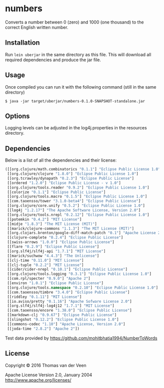 # numbers

Converts a number between 0 (zero) and 1000 (one thousand) to the correct
English written number.

## Installation

Run ```lein uberjar``` in the same directory as this file. This will download
all required dependencies and produce the jar file.

## Usage

Once compiled you can run it with the following command (still in the same
  directory)

    $ java -jar target/uberjar/numbers-0.1.0-SNAPSHOT-standalone.jar

## Options

Logging levels can be adjusted in the log4j.properties in the resources directory.

## Dependencies

Below is a list of all the dependencies and their license:

```clojure
([[org.clojure/math.combinatorics "0.1.1"] "Eclipse Public License 1.0"]
 [[org.clojure/clojure "1.8.0"] "Eclipse Public License 1.0"]
 [[org.tcrawley/dynapath "0.2.3"] "Eclipse Public License"]
 [[ordered "1.2.0"] "Eclipse Public License - v 1.0"]
 [[org.clojure/tools.reader "0.9.2"] "Eclipse Public License 1.0"]
 [[colorize "0.1.1"] "Eclipse Public License"]
 [[org.clojure/tools.macro "0.1.5"] "Eclipse Public License 1.0"]
 [[com.taoensso/tower "3.1.0-beta4"] "Eclipse Public License"]
 [[org.clojure/core.unify "0.5.2"] "Eclipse Public License 1.0"]
 [[log4j "1.2.17"] "The Apache Software License, Version 2.0"]
 [[org.clojure/tools.nrepl "0.2.12"] "Eclipse Public License 1.0"]
 [[potemkin "0.4.2"] "MIT License"]
 [[midje "1.8.3"] "The MIT License (MIT)"]
 [[marick/clojure-commons "1.1.3"] "The MIT License (MIT)"]
 [[org.clojars.brenton/google-diff-match-patch "0.1"] "Apache License 2.0"]
 [[clojure-complete "0.2.4"] "Eclipse Public License"]
 [[swiss-arrows "1.0.0"] "Eclipse Public License"]
 [[flare "0.2.9"] "Eclipse Public License"]
 [[org.slf4j/slf4j-api "1.7.1"] "MIT License"]
 [[marick/suchwow "4.4.3"] "The Unlicense"]
 [[clj-time "0.11.0"] "MIT License"]
 [[clj-tuple "0.2.2"] "MIT License"]
 [[cider/cider-nrepl "0.10.1"] "Eclipse Public License"]
 [[org.clojure/tools.logging "0.3.1"] "Eclipse Public License 1.0"]
 [[com.rpl/specter "0.9.0"] "Apache 2"]
 [[environ "1.0.1"] "Eclipse Public License"]
 [[org.clojure/tools.namespace "0.2.10"] "Eclipse Public License 1.0"]
 [[com.taoensso/timbre "3.4.0"] "Eclipse Public License"]
 [[riddley "0.1.11"] "MIT License"]
 [[io.aviso/pretty "0.1.16"] "Apache Sofware License 2.0"]
 [[org.slf4j/slf4j-log4j12 "1.7.1"] "MIT License"]
 [[com.taoensso/encore "1.38.0"] "Eclipse Public License"]
 [[markdown-clj "0.9.67"] "Eclipse Public License"]
 [[slingshot "0.12.2"] "Eclipse Public License 1.0"]
 [[commons-codec "1.10"] "Apache License, Version 2.0"]
 [[joda-time "2.8.2"] "Apache 2"])
```

Test data provided by https://github.com/mohitbhatia1994/NumberToWords

## License

Copyright © 2016 Thomas van der Veen

   Apache License
   Version 2.0, January 2004
  http://www.apache.org/licenses/

